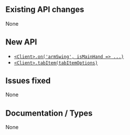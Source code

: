 ## Existing API changes
None

## New API
* [`<Client>.on('armSwing', isMainHand => ...)`](https://oscarnow.github.io/minecraft-server/1.1.0/classes/Client#on)
* [`<Client>.tabItem(tabItemOptions)`](https://oscarnow.github.io/minecraft-server/1.1.0/classes/Client#tabitem)

## Issues fixed
None

## Documentation / Types
None